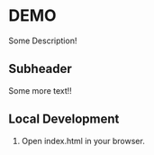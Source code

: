 # DEMO

Some Description!

## Subheader

Some more text!!

## Local Development

1. Open index.html in your browser.
